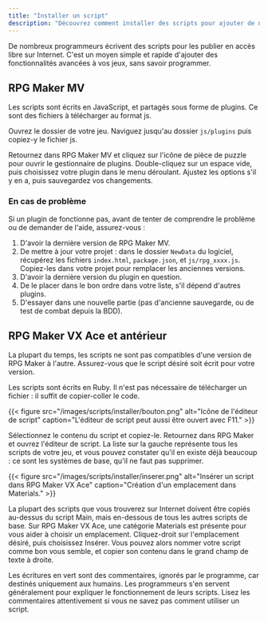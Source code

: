 ```yaml
---
title: "Installer un script"
description: "Découvrez comment installer des scripts pour ajouter de nouvelles fonctionnalités à vos jeux RPG Maker, sans savoir programmer."
---
```


De nombreux programmeurs écrivent des scripts pour les publier en accès libre sur Internet. C'est un moyen simple et rapide d'ajouter des fonctionnalités avancées à vos jeux, sans savoir programmer.

## RPG Maker MV

Les scripts sont écrits en JavaScript, et partagés sous forme de plugins. Ce sont des fichiers à télécharger au format js.

Ouvrez le dossier de votre jeu. Naviguez jusqu'au dossier `js/plugins` puis copiez-y le fichier js.

Retournez dans RPG Maker MV et cliquez sur l'icône de pièce de puzzle pour ouvrir le gestionnaire de plugins. Double-cliquez sur un espace vide, puis choisissez votre plugin dans le menu déroulant. Ajustez les options s'il y en a, puis sauvegardez vos changements.

### En cas de problème

Si un plugin de fonctionne pas, avant de tenter de comprendre le problème ou de demander de l'aide, assurez-vous :

1. D'avoir la dernière version de RPG Maker MV.
2. De mettre à jour votre projet : dans le dossier `NewData` du logiciel, récupérez les fichiers `index.html`, `package.json`, et `js/rpg_xxxx.js`. Copiez-les dans votre projet pour remplacer les anciennes versions.
3. D'avoir la dernière version du plugin en question.
4. De le placer dans le bon ordre dans votre liste, s'il dépend d'autres plugins.
5. D'essayer dans une nouvelle partie (pas d'ancienne sauvegarde, ou de test de combat depuis la BDD).

## RPG Maker VX Ace et antérieur

La plupart du temps, les scripts ne sont pas compatibles d'une version de RPG Maker à l'autre. Assurez-vous que le script désiré soit écrit pour votre version.

Les scripts sont écrits en Ruby. Il n'est pas nécessaire de télécharger un fichier : il suffit de copier-coller le code.

{{< figure src="/images/scripts/installer/bouton.png" alt="Icône de l'éditeur de script" caption="L'éditeur de script peut aussi être ouvert avec F11." >}}

Sélectionnez le contenu du script et copiez-le. Retournez dans RPG Maker et ouvrez l'éditeur de script. La liste sur la gauche représente tous les scripts de votre jeu, et vous pouvez constater qu'il en existe déjà beaucoup : ce sont les systèmes de base, qu'il ne faut pas supprimer.

{{< figure src="/images/scripts/installer/inserer.png" alt="Insérer un script dans RPG Maker VX Ace" caption="Création d'un emplacement dans Materials." >}}

La plupart des scripts que vous trouverez sur Internet doivent être copiés au-dessus du script Main, mais en-dessous de tous les autres scripts de base. Sur RPG Maker VX Ace, une catégorie Materials est présente pour vous aider à choisir un emplacement. Cliquez-droit sur l'emplacement désiré, puis choisissez Insérer. Vous pouvez alors nommer votre script comme bon vous semble, et copier son contenu dans le grand champ de texte à droite.

Les écritures en vert sont des commentaires, ignorés par le programme, car destinés uniquement aux humains. Les programmeurs s'en servent généralement pour expliquer le fonctionnement de leurs scripts. Lisez les commentaires attentivement si vous ne savez pas comment utiliser un script.
